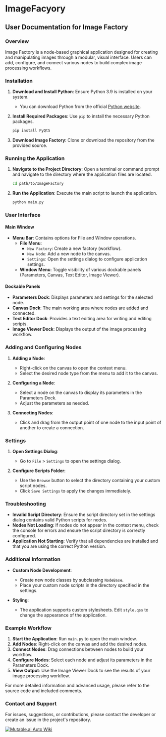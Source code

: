 # ImageFacyory
 
## User Documentation for Image Factory

### Overview

Image Factory is a node-based graphical application designed for creating and manipulating images through a modular, visual interface. Users can add, configure, and connect various nodes to build complex image processing workflows.

### Installation

1. **Download and Install Python**: Ensure Python 3.9 is installed on your system.
   - You can download Python from the official [Python website](https://www.python.org/downloads/).

2. **Install Required Packages**: Use `pip` to install the necessary Python packages.
   ```bash
   pip install PyQt5
   ```

3. **Download Image Factory**: Clone or download the repository from the provided source.

### Running the Application

1. **Navigate to the Project Directory**: Open a terminal or command prompt and navigate to the directory where the application files are located.
   ```bash
   cd path/to/ImageFactory
   ```

2. **Run the Application**: Execute the main script to launch the application.
   ```bash
   python main.py
   ```

### User Interface

#### Main Window

- **Menu Bar**: Contains options for File and Window operations.
  - **File Menu**:
    - `New Factory`: Create a new factory (workflow).
    - `New Node`: Add a new node to the canvas.
    - `Settings`: Open the settings dialog to configure application settings.
  - **Window Menu**: Toggle visibility of various dockable panels (Parameters, Canvas, Text Editor, Image Viewer).

#### Dockable Panels

- **Parameters Dock**: Displays parameters and settings for the selected node.
- **Canvas Dock**: The main working area where nodes are added and connected.
- **Text Editor Dock**: Provides a text editing area for writing and editing scripts.
- **Image Viewer Dock**: Displays the output of the image processing workflow.

### Adding and Configuring Nodes

1. **Adding a Node**:
   - Right-click on the canvas to open the context menu.
   - Select the desired node type from the menu to add it to the canvas.

2. **Configuring a Node**:
   - Select a node on the canvas to display its parameters in the Parameters Dock.
   - Adjust the parameters as needed.

3. **Connecting Nodes**:
   - Click and drag from the output point of one node to the input point of another to create a connection.

### Settings

1. **Open Settings Dialog**:
   - Go to `File` > `Settings` to open the settings dialog.

2. **Configure Scripts Folder**:
   - Use the `Browse` button to select the directory containing your custom script nodes.
   - Click `Save Settings` to apply the changes immediately.

### Troubleshooting

- **Invalid Script Directory**: Ensure the script directory set in the settings dialog contains valid Python scripts for nodes.
- **Nodes Not Loading**: If nodes do not appear in the context menu, check the console for errors and ensure the script directory is correctly configured.
- **Application Not Starting**: Verify that all dependencies are installed and that you are using the correct Python version.

### Additional Information

- **Custom Node Development**:
  - Create new node classes by subclassing `NodeBase`.
  - Place your custom node scripts in the directory specified in the settings.
  
- **Styling**:
  - The application supports custom stylesheets. Edit `style.qss` to change the appearance of the application.

### Example Workflow

1. **Start the Application**: Run `main.py` to open the main window.
2. **Add Nodes**: Right-click on the canvas and add the desired nodes.
3. **Connect Nodes**: Drag connections between nodes to build your workflow.
4. **Configure Nodes**: Select each node and adjust its parameters in the Parameters Dock.
5. **View Output**: Use the Image Viewer Dock to see the results of your image processing workflow.

For more detailed information and advanced usage, please refer to the source code and included comments.

### Contact and Support

For issues, suggestions, or contributions, please contact the developer or create an issue in the project's repository.

[![Mutable.ai Auto Wiki](https://img.shields.io/badge/Auto_Wiki-Mutable.ai-blue)](https://wiki.mutable.ai/Topl1nk/ImageFacyory)
